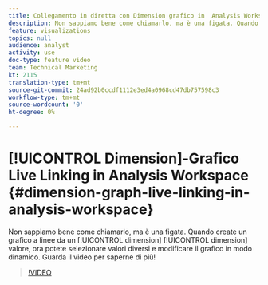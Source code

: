 ```yaml
---
title: Collegamento in diretta con Dimension grafico in  Analysis Workspace
description: Non sappiamo bene come chiamarlo, ma è una figata. Quando si crea un grafico a linee da un valore di quota, ora è possibile selezionare valori di dimensione diversi e modificare il grafico in modo dinamico. Guarda il video per saperne di più!
feature: visualizations
topics: null
audience: analyst
activity: use
doc-type: feature video
team: Technical Marketing
kt: 2115
translation-type: tm+mt
source-git-commit: 24ad92b0ccdf1112e3ed4a0968cd47db757598c3
workflow-type: tm+mt
source-wordcount: '0'
ht-degree: 0%

---
```



# [!UICONTROL Dimension]-Grafico Live Linking in  Analysis Workspace {#dimension-graph-live-linking-in-analysis-workspace}

Non sappiamo bene come chiamarlo, ma è una figata. Quando create un grafico a linee da un [!UICONTROL dimension] [!UICONTROL dimension] valore, ora potete selezionare valori diversi e modificare il grafico in modo dinamico. Guarda il video per saperne di più!

>[!VIDEO](https://video.tv.adobe.com/v/23991/?quality=12)
